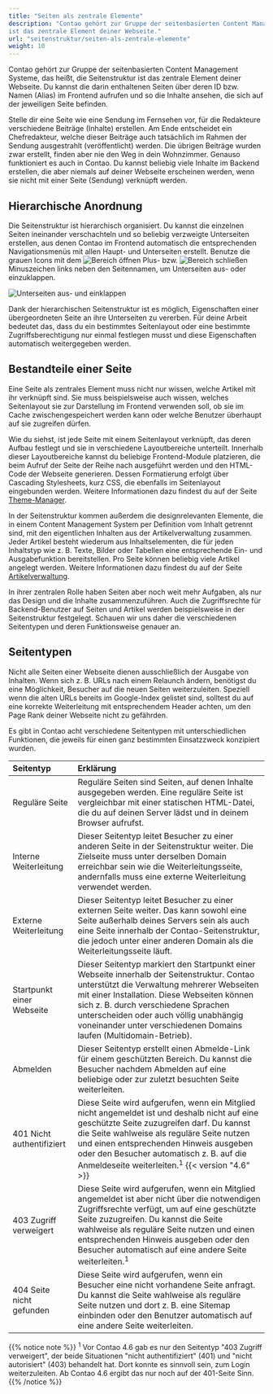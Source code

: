 ```yaml
---
title: "Seiten als zentrale Elemente"
description: "Contao gehört zur Gruppe der seitenbasierten Content Management Systeme, das heißt, die Seitenstruktur 
ist das zentrale Element deiner Webseite."
url: "seitenstruktur/seiten-als-zentrale-elemente"
weight: 10
---
```


Contao gehört zur Gruppe der seitenbasierten Content Management Systeme, das heißt, die Seitenstruktur ist das zentrale 
Element deiner Webseite. Du kannst die darin enthaltenen Seiten über deren ID bzw. Namen (Alias) im Frontend aufrufen 
und so die Inhalte ansehen, die sich auf der jeweiligen Seite befinden.

Stelle dir eine Seite wie eine Sendung im Fernsehen vor, für die Redakteure verschiedene Beiträge (Inhalte) erstellen. 
Am Ende entscheidet ein Chefredakteur, welche dieser Beiträge auch tatsächlich im Rahmen der Sendung ausgestrahlt 
(veröffentlicht) werden. Die übrigen Beiträge wurden zwar erstellt, finden aber nie den Weg in dein Wohnzimmer. Genauso 
funktioniert es auch in Contao. Du kannst beliebig viele Inhalte im Backend erstellen, die aber niemals auf deiner 
Webseite erscheinen werden, wenn sie nicht mit einer Seite (Sendung) verknüpft werden.


## Hierarchische Anordnung

Die Seitenstruktur ist hierarchisch organisiert. Du kannst die einzelnen Seiten ineinander verschachteln und so 
beliebig verzweigte Unterseiten erstellen, aus denen Contao im Frontend automatisch die entsprechenden Navigationsmenüs 
mit allen Haupt- und Unterseiten erstellt. Benutze die grauen Icons mit dem 
![Bereich öffnen](/de/icons/folPlus.svg?classes=icon) Plus- bzw. 
![Bereich schließen](/de/icons/folMinus.svg?classes=icon) Minuszeichen links neben den Seitennamen, um Unterseiten 
aus- oder einzuklappen.

![Unterseiten aus- und einklappen](/de/site-structure/images/de/unterseiten-aus-und-einklappen.png?classes=shadow)

Dank der hierarchischen Seitenstruktur ist es möglich, Eigenschaften einer übergeordneten Seite an ihre Unterseiten zu 
vererben. Für deine Arbeit bedeutet das, dass du ein bestimmtes Seitenlayout oder eine bestimmte Zugriffsberechtigung 
nur einmal festlegen musst und diese Eigenschaften automatisch weitergegeben werden.

## Bestandteile einer Seite

Eine Seite als zentrales Element muss nicht nur wissen, welche Artikel mit ihr verknüpft sind. Sie muss beispielsweise 
auch wissen, welches Seitenlayout sie zur Darstellung im Frontend verwenden soll, ob sie im Cache zwischengespeichert 
werden kann oder welche Benutzer überhaupt auf sie zugreifen dürfen.

Wie du siehst, ist jede Seite mit einem Seitenlayout verknüpft, das deren Aufbau festlegt und sie in verschiedene 
Layoutbereiche unterteilt. Innerhalb dieser Layoutbereiche kannst du beliebige Frontend-Module platzieren, die beim 
Aufruf der Seite der Reihe nach ausgeführt werden und den HTML-Code der Webseite generieren. Dessen Formatierung 
erfolgt über Cascading Stylesheets, kurz CSS, die ebenfalls im Seitenlayout eingebunden werden. Weitere Informationen 
dazu findest du auf der Seite [Theme-Manager](../../theme-manager/).

In der Seitenstruktur kommen außerdem die designrelevanten Elemente, die in einem Content Management System per 
Definition vom Inhalt getrennt sind, mit den eigentlichen Inhalten aus der Artikelverwaltung zusammen. Jeder Artikel 
besteht wiederum aus Inhaltselementen, die für jeden Inhaltstyp wie z. B. Texte, Bilder oder Tabellen eine 
entsprechende Ein- und Ausgabefunktion bereitstellen. Pro Seite können beliebig viele Artikel angelegt werden. Weitere 
Informationen dazu findest du auf der Seite [Artikelverwaltung](../../artikelverwaltung).

In ihrer zentralen Rolle haben Seiten aber noch weit mehr Aufgaben, als nur das Design und die Inhalte zusammenzuführen. 
Auch die Zugriffsrechte für Backend-Benutzer auf Seiten und Artikel werden beispielsweise in der Seitenstruktur 
festgelegt. Schauen wir uns daher die verschiedenen Seitentypen und deren Funktionsweise genauer an.


## Seitentypen

Nicht alle Seiten einer Webseite dienen ausschließlich der Ausgabe von Inhalten. Wenn sich z. B. URLs nach einem 
Relaunch ändern, benötigst du eine Möglichkeit, Besucher auf die neuen Seiten weiterzuleiten. Speziell wenn die alten 
URLs bereits im Google-Index gelistet sind, solltest du auf eine korrekte Weiterleitung mit entsprechendem Header 
achten, um den Page Rank deiner Webseite nicht zu gefährden.

Es gibt in Contao acht verschiedene Seitentypen mit unterschiedlichen Funktionen, die jeweils für einen ganz bestimmten 
Einsatzzweck konzipiert wurden.

| Seitentyp                   | Erklärung                                                                                |
|:----------------------------|:-----------------------------------------------------------------------------------------|
| Reguläre Seite              | Reguläre Seiten sind Seiten, auf denen Inhalte ausgegeben werden. Eine reguläre Seite ist vergleichbar mit einer statischen HTML-Datei, die du auf deinen Server lädst und in deinem Browser aufrufst. |
| Interne Weiterleitung       | Dieser Seitentyp leitet Besucher zu einer anderen Seite in der Seitenstruktur weiter. Die Zielseite muss unter derselben Domain erreichbar sein wie die Weiterleitungsseite, andernfalls muss eine externe Weiterleitung verwendet werden. |
| Externe Weiterleitung       | Dieser Seitentyp leitet Besucher zu einer externen Seite weiter. Das kann sowohl eine Seite außerhalb deines Servers sein als auch eine Seite innerhalb der Contao-Seitenstruktur, die jedoch unter einer anderen Domain als die Weiterleitungsseite läuft. |
| Startpunkt einer Webseite   | Dieser Seitentyp markiert den Startpunkt einer Webseite innerhalb der Seitenstruktur. Contao unterstützt die Verwaltung mehrerer Webseiten mit einer Installation. Diese Webseiten können sich z. B. durch verschiedene Sprachen unterscheiden oder auch völlig unabhängig voneinander unter verschiedenen Domains laufen (Multidomain-Betrieb). |
| Abmelden                    | Dieser Seitentyp erstellt einen Abmelde-Link für einem geschützten Bereich. Du kannst die Besucher nachdem Abmelden auf eine beliebige oder zur zuletzt besuchten Seite weiterleiten. |
| 401 Nicht authentifiziert   | Diese Seite wird aufgerufen, wenn ein Mitglied nicht angemeldet ist und deshalb nicht auf eine geschützte Seite zuzugreifen darf. Du kannst die Seite wahlweise als reguläre Seite nutzen und einen entsprechenden Hinweis ausgeben oder den Besucher automatisch z. B. auf die Anmeldeseite weiterleiten.<sup>1</sup> {{< version "4.6" >}} |
| 403 Zugriff verweigert      | Diese Seite wird aufgerufen, wenn ein Mitglied angemeldet ist aber nicht über die notwendigen Zugriffsrechte verfügt, um auf eine geschützte Seite zuzugreifen. Du kannst die Seite wahlweise als reguläre Seite nutzen und einen entsprechenden Hinweis ausgeben oder den Besucher automatisch auf eine andere Seite weiterleiten.<sup>1</sup> |
| 404 Seite nicht gefunden    | Diese Seite wird aufgerufen, wenn ein Besucher eine nicht vorhandene Seite anfragt. Du kannst die Seite wahlweise als reguläre Seite nutzen und dort z. B. eine Sitemap einbinden oder den Benutzer automatisch auf eine andere Seite weiterleiten. |


{{% notice note %}}
<sup>1</sup> Vor Contao 4.6 gab es nur den Seitentyp "403 Zugriff verweigert", der beide Situationen "nicht authentifiziert" (401) und "nicht autorisiert" (403) behandelt hat. Dort konnte es sinnvoll sein, zum Login weiterzuleiten. Ab Contao 4.6 ergibt das nur noch auf der 401-Seite Sinn.
{{% /notice %}}
